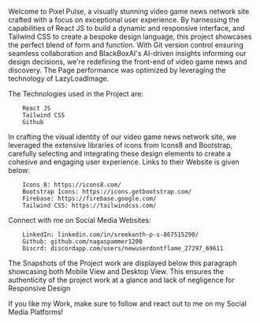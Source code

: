 Welcome to Pixel Pulse, a visually stunning video game news network site crafted with a focus on exceptional user experience. By harnessing the capabilities of React JS to build a dynamic and responsive interface, and Tailwind CSS to create a bespoke design language, this project showcases the perfect blend of form and function. With Git version control ensuring seamless collaboration and BlackBoxAI's AI-driven insights informing our design decisions, we're redefining the front-end of video game news and discovery.
The Page performance was optimized by leveraging the technology of LazyLoadImage.

The Technologies used in the Project are: 

        React JS
        Tailwind CSS
        Github

In crafting the visual identity of our video game news network site, we leveraged the extensive libraries of icons from Icons8 and Bootstrap, carefully selecting and integrating these design elements to create a cohesive and engaging user experience. Links to their Website is given below:

        Icons 8: https://icons8.com/
        Bootstrap Icons: https://icons.getbootstrap.com/
        Firebase: https://firebase.google.com/
        Tailwind CSS: https://tailwindcss.com/


Connect with me on Social Media Websites: 

        LinkedIn: linkedin.com/in/sreekanth-p-s-867515290/
        Github: github.com/nagaspammer1200
        Discrd: discordapp.com/users/newuserdontflame_27297_69611


The Snapshots of the Project work are displayed below this paragraph showcasing both Mobile View and Desktop View. This ensures the authenticity of the project work at a glance and lack of negligence for Responsive Design

If you like my Work, make sure to follow and react out to me on my Social Media Platforms!